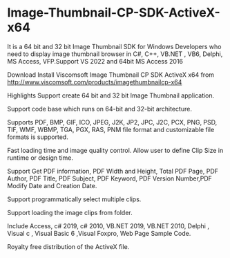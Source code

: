 # Image-Thumbnail-CP-SDK-ActiveX-x64
It is a 64 bit and 32 bit Image Thumbnail SDK for Windows Developers who need to display image thumbnail browser in C#, C++, VB.NET , VB6, Delphi, MS Access, VFP.Support VS 2022 and 64bit MS Access 2016

Download
Install Viscomsoft Image Thumbnail CP SDK ActiveX x64 from http://www.viscomsoft.com/products/imagethumbnailcp-x64

Highlights
Support create 64 bit and 32 bit Image Thumbnail application.

Support code base which runs on 64-bit and 32-bit architecture.

Supports PDF, BMP, GIF, ICO, JPEG, J2K, JP2, JPC, J2C, PCX, PNG, PSD, TIF, WMF, WBMP, TGA, PGX, RAS, PNM file format and customizable file formats is supported.

Fast loading time and image quality control. Allow user to define Clip Size in runtime or design time.

Support Get PDF information, PDF Width and Height, Total PDF Page, PDF Author, PDF Title, PDF Subject, PDF Keyword, PDF Version Number,PDF Modify Date and Creation Date.

Support programmatically select multiple clips.

Support loading the image clips from folder.

Include Access, c# 2019, c# 2010, VB.NET 2019, VB.NET 2010, Delphi , Visual c , Visual Basic 6 ,Visual Foxpro, Web Page Sample Code.

Royalty free distribution of the ActiveX file.
